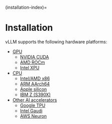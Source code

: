 (installation-index)=

# Installation

vLLM supports the following hardware platforms:

- [GPU](gpu.md)
    - [NVIDIA CUDA](gpu.md#nvidia-cuda)
    - [AMD ROCm](gpu.md#amd-rocm)
    - [Intel XPU](gpu.md#intel-xpu)
- [CPU](cpu.md)
    - [Intel/AMD x86](cpu.md#intelamd-x86)
    - [ARM AArch64](cpu.md#arm-aarch64)
    - [Apple silicon](cpu.md#apple-silicon)
    - [IBM Z (S390X)](cpu.md#ibm-z-s390x)
- [Other AI accelerators](ai_accelerator.md)
    - [Google TPU](ai_accelerator.md#google-tpu)
    - [Intel Gaudi](ai_accelerator.md#intel-gaudi)
    - [AWS Neuron](ai_accelerator.md#aws-neuron)
